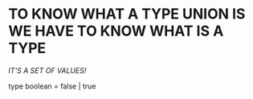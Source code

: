 # TO KNOW WHAT A TYPE UNION IS WE HAVE TO KNOW WHAT IS A TYPE

*IT'S A SET OF VALUES!*

type boolean = false | true
